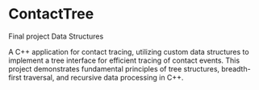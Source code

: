# ContactTree
Final project Data Structures

A C++ application for contact tracing, utilizing custom data structures to implement a tree interface for efficient tracing of contact events. This project demonstrates fundamental principles of tree structures, breadth-first traversal, and recursive data processing in C++.
